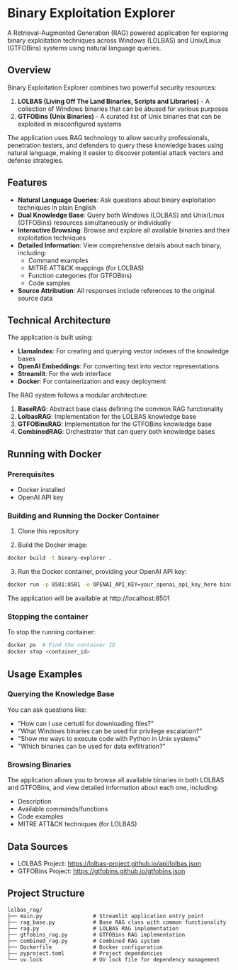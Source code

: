 # Binary Exploitation Explorer

A Retrieval-Augmented Generation (RAG) powered application for exploring binary exploitation techniques across Windows (LOLBAS) and Unix/Linux (GTFOBins) systems using natural language queries.

## Overview

Binary Exploitation Explorer combines two powerful security resources:

1. **LOLBAS (Living Off The Land Binaries, Scripts and Libraries)** - A collection of Windows binaries that can be abused for various purposes
2. **GTFOBins (Unix Binaries)** - A curated list of Unix binaries that can be exploited in misconfigured systems

The application uses RAG technology to allow security professionals, penetration testers, and defenders to query these knowledge bases using natural language, making it easier to discover potential attack vectors and defense strategies.

## Features

- **Natural Language Queries**: Ask questions about binary exploitation techniques in plain English
- **Dual Knowledge Base**: Query both Windows (LOLBAS) and Unix/Linux (GTFOBins) resources simultaneously or individually
- **Interactive Browsing**: Browse and explore all available binaries and their exploitation techniques
- **Detailed Information**: View comprehensive details about each binary, including:
  - Command examples
  - MITRE ATT&CK mappings (for LOLBAS)
  - Function categories (for GTFOBins)
  - Code samples
- **Source Attribution**: All responses include references to the original source data

## Technical Architecture

The application is built using:

- **LlamaIndex**: For creating and querying vector indexes of the knowledge bases
- **OpenAI Embeddings**: For converting text into vector representations
- **Streamlit**: For the web interface
- **Docker**: For containerization and easy deployment

The RAG system follows a modular architecture:

1. **BaseRAG**: Abstract base class defining the common RAG functionality
2. **LolbasRAG**: Implementation for the LOLBAS knowledge base
3. **GTFOBinsRAG**: Implementation for the GTFOBins knowledge base
4. **CombinedRAG**: Orchestrator that can query both knowledge bases

## Running with Docker

### Prerequisites

- Docker installed
- OpenAI API key

### Building and Running the Docker Container

1. Clone this repository

2. Build the Docker image:
```bash
docker build -t binary-explorer .
```
3. Run the Docker container, providing your OpenAI API key:
```bash
docker run -p 8501:8501 -e OPENAI_API_KEY=your_openai_api_key_here binary-explorer
```
The application will be available at http://localhost:8501

### Stopping the container
To stop the running container:
```bash
docker ps  # Find the container ID
docker stop <container_id>
```

## Usage Examples

### Querying the Knowledge Base
You can ask questions like:
- "How can I use certutil for downloading files?"
- "What Windows binaries can be used for privilege escalation?"
- "Show me ways to execute code with Python in Unix systems"
- "Which binaries can be used for data exfiltration?"

### Browsing Binaries
The application allows you to browse all available binaries in both LOLBAS and GTFOBins, and view detailed information about each one, including:
- Description
- Available commands/functions
- Code examples
- MITRE ATT&CK techniques (for LOLBAS)

## Data Sources
- LOLBAS Project: https://lolbas-project.github.io/api/lolbas.json
- GTFOBins Project: https://gtfobins.github.io/gtfobins.json

## Project Structure
```
lolbas_rag/
├── main.py                # Streamlit application entry point
├── rag_base.py            # Base RAG class with common functionality
├── rag.py                 # LOLBAS RAG implementation
├── gtfobins_rag.py        # GTFOBins RAG implementation
├── combined_rag.py        # Combined RAG system
├── Dockerfile             # Docker configuration
├── pyproject.toml         # Project dependencies
└── uv.lock                # UV lock file for dependency management
```
